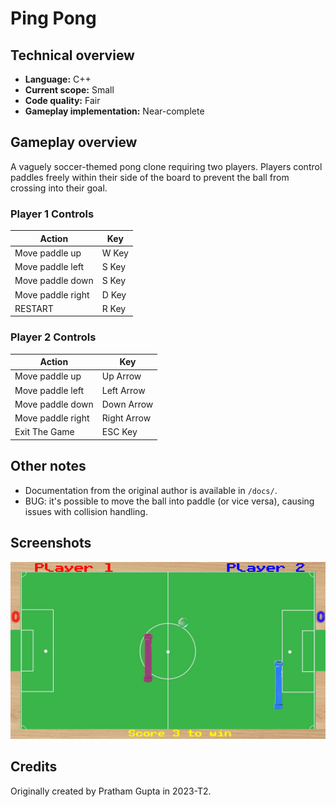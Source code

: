 # Ping Pong

## Technical overview

- **Language:** C++
- **Current scope:** Small
- **Code quality:** Fair
- **Gameplay implementation:** Near-complete

## Gameplay overview

A vaguely soccer-themed pong clone requiring two players. Players control paddles freely within their side of the board to prevent the ball from crossing into their goal.

### Player 1 Controls

| Action            | Key               |
|-------------------|-------------------|
| Move paddle up    | W Key             |
| Move paddle left  | S Key             |
| Move paddle down  | S Key             |
| Move paddle right | D Key             |
| RESTART           | R Key             |

### Player 2 Controls

| Action            | Key               |
|-------------------|-------------------|
| Move paddle up    | Up Arrow          |
| Move paddle left  | Left Arrow        |
| Move paddle down  | Down Arrow        |
| Move paddle right | Right Arrow       |
| Exit The Game     | ESC Key           |

## Other notes

- Documentation from the original author is available in `/docs/`.
- BUG: it's possible to move the ball into paddle (or vice versa), causing issues with collision handling.

## Screenshots

![](docs/screenshot-01.png)

## Credits

Originally created by Pratham Gupta in 2023-T2.
